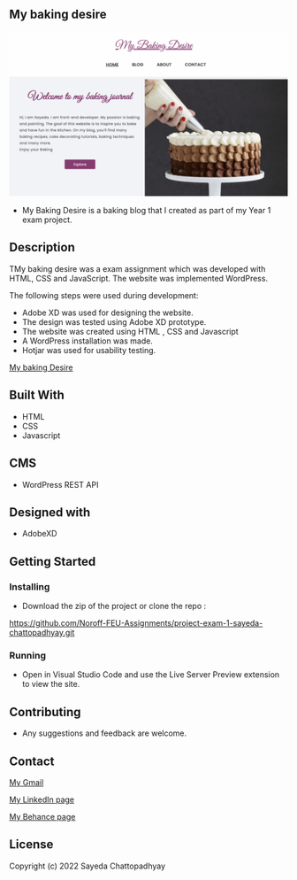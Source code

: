 ## My baking desire

![image](images/Screenshot2022.png) 


- My Baking Desire is a baking blog that I created as part of my Year 1 exam project.

## Description

TMy baking desire was a exam assignment which was developed with HTML, CSS and JavaScript. The website was implemented WordPress.

The following steps were used during development:

- Adobe XD was used for designing the website.
- The design was tested using Adobe XD prototype.
- The website was created using HTML , CSS and Javascript
- A WordPress installation was made.
- Hotjar was used for usability testing.

<a href="https://poetic-dusk-59ba87.netlify.app/">My baking Desire</a>

## Built With

- HTML
- CSS
- Javascript

## CMS

- WordPress REST API

## Designed with

- AdobeXD

## Getting Started

### Installing

- Download the zip of the project or clone the repo :

https://github.com/Noroff-FEU-Assignments/project-exam-1-sayeda-chattopadhyay.git

### Running

- Open in Visual Studio Code and use the Live Server Preview extension to view the site.

## Contributing

- Any suggestions and feedback are welcome.

## Contact

[My Gmail](mailto:sayeda.b@gmail.com)

[My LinkedIn page](https://www.linkedin.com/in/sayeda-chattopadhyay-7b33ba156/)

[My Behance page](https://www.behance.net/gallery/111339401/UX-Portfolio)

## License

Copyright (c) 2022 Sayeda Chattopadhyay
